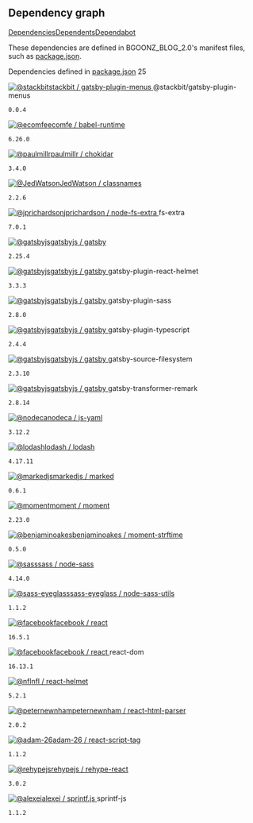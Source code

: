 ## Dependency graph

[Dependencies](https://github.com/BGOOONZ-BLOG/https-bgoonzblog20-backup/network/dependencies)[Dependents](https://github.com/BGOOONZ-BLOG/https-bgoonzblog20-backup/network/dependents)[Dependabot](https://github.com/BGOOONZ-BLOG/https-bgoonzblog20-backup/network/updates)

These dependencies are defined in BGOONZ_BLOG_2.0's manifest files, such as [package.json](https://github.com/BGOOONZ-BLOG/https-bgoonzblog20-backup/network/dependencies#package.json 'package.json').

Dependencies defined in [package.json](https://github.com/BGOOONZ-BLOG/https-bgoonzblog20-backup/blob/master/package.json 'package.json') 25

[![@stackbit](https://avatars.githubusercontent.com/u/38996451?s=40&v=4)](https://github.com/stackbit)[stackbit / gatsby-plugin-menus ](https://github.com/stackbit/gatsby-plugin-menus)@stackbit/gatsby-plugin-menus

`0.0.4`

[![@ecomfe](https://avatars.githubusercontent.com/u/2268460?s=40&v=4)](https://github.com/ecomfe)[ecomfe / babel-runtime](https://github.com/ecomfe/babel-runtime)

`6.26.0`

[![@paulmillr](https://avatars.githubusercontent.com/u/574696?s=40&u=7f4396380d73af134b898c8eaf7bb171f448f40f&v=4)](https://github.com/paulmillr)[paulmillr / chokidar](https://github.com/paulmillr/chokidar)

`3.4.0`

[![@JedWatson](https://avatars.githubusercontent.com/u/872310?s=40&u=9548676d01f104232ee42e5ac0d985db77e6a5a4&v=4)](https://github.com/JedWatson)[JedWatson / classnames](https://github.com/JedWatson/classnames)

`2.2.6`

[![@jprichardson](https://avatars.githubusercontent.com/u/150063?s=40&u=8943b7266b8b0b03d4ceb66e275c78b4e0fbff38&v=4)](https://github.com/jprichardson)[jprichardson / node-fs-extra ](https://github.com/jprichardson/node-fs-extra)fs-extra

`7.0.1`

[![@gatsbyjs](https://avatars.githubusercontent.com/u/12551863?s=40&v=4)](https://github.com/gatsbyjs)[gatsbyjs / gatsby](https://github.com/gatsbyjs/gatsby)

`2.25.4`

[![@gatsbyjs](https://avatars.githubusercontent.com/u/12551863?s=40&v=4)](https://github.com/gatsbyjs)[gatsbyjs / gatsby ](https://github.com/gatsbyjs/gatsby)gatsby-plugin-react-helmet

`3.3.3`

[![@gatsbyjs](https://avatars.githubusercontent.com/u/12551863?s=40&v=4)](https://github.com/gatsbyjs)[gatsbyjs / gatsby ](https://github.com/gatsbyjs/gatsby)gatsby-plugin-sass

`2.8.0`

[![@gatsbyjs](https://avatars.githubusercontent.com/u/12551863?s=40&v=4)](https://github.com/gatsbyjs)[gatsbyjs / gatsby ](https://github.com/gatsbyjs/gatsby)gatsby-plugin-typescript

`2.4.4`

[![@gatsbyjs](https://avatars.githubusercontent.com/u/12551863?s=40&v=4)](https://github.com/gatsbyjs)[gatsbyjs / gatsby ](https://github.com/gatsbyjs/gatsby)gatsby-source-filesystem

`2.3.10`

[![@gatsbyjs](https://avatars.githubusercontent.com/u/12551863?s=40&v=4)](https://github.com/gatsbyjs)[gatsbyjs / gatsby ](https://github.com/gatsbyjs/gatsby)gatsby-transformer-remark

`2.8.14`

[![@nodeca](https://avatars.githubusercontent.com/u/723678?s=40&v=4)](https://github.com/nodeca)[nodeca / js-yaml](https://github.com/nodeca/js-yaml)

`3.12.2`

[![@lodash](https://avatars.githubusercontent.com/u/2565403?s=40&v=4)](https://github.com/lodash)[lodash / lodash](https://github.com/lodash/lodash)

`4.17.11`

[![@markedjs](https://avatars.githubusercontent.com/u/19886934?s=40&v=4)](https://github.com/markedjs)[markedjs / marked](https://github.com/markedjs/marked)

`0.6.1`

[![@moment](https://avatars.githubusercontent.com/u/4129662?s=40&v=4)](https://github.com/moment)[moment / moment](https://github.com/moment/moment)

`2.23.0`

[![@benjaminoakes](https://avatars.githubusercontent.com/u/5323?s=40&v=4)](https://github.com/benjaminoakes)[benjaminoakes / moment-strftime](https://github.com/benjaminoakes/moment-strftime)

`0.5.0`

[![@sass](https://avatars.githubusercontent.com/u/317889?s=40&v=4)](https://github.com/sass)[sass / node-sass](https://github.com/sass/node-sass)

`4.14.0`

[![@sass-eyeglass](https://avatars.githubusercontent.com/u/10853331?s=40&v=4)](https://github.com/sass-eyeglass)[sass-eyeglass / node-sass-utils](https://github.com/sass-eyeglass/node-sass-utils)

`1.1.2`

[![@facebook](https://avatars.githubusercontent.com/u/69631?s=40&v=4)](https://github.com/facebook)[facebook / react](https://github.com/facebook/react)

`16.5.1`

[![@facebook](https://avatars.githubusercontent.com/u/69631?s=40&v=4)](https://github.com/facebook)[facebook / react ](https://github.com/facebook/react)react-dom

`16.13.1`

[![@nfl](https://avatars.githubusercontent.com/u/1261928?s=40&v=4)](https://github.com/nfl)[nfl / react-helmet](https://github.com/nfl/react-helmet)

`5.2.1`

[![@peternewnham](https://avatars.githubusercontent.com/u/3098560?s=40&v=4)](https://github.com/peternewnham)[peternewnham / react-html-parser](https://github.com/peternewnham/react-html-parser)

`2.0.2`

[![@adam-26](https://avatars.githubusercontent.com/u/2652619?s=40&u=176b8e705aba11281f85253680bc876b6f5f4f5a&v=4)](https://github.com/adam-26)[adam-26 / react-script-tag](https://github.com/adam-26/react-script-tag)

`1.1.2`

[![@rehypejs](https://avatars.githubusercontent.com/u/25711728?s=40&v=4)](https://github.com/rehypejs)[rehypejs / rehype-react](https://github.com/rehypejs/rehype-react)

`3.0.2`

[![@alexei](https://avatars.githubusercontent.com/u/96283?s=40&u=a27f55ffc42d8db7dacb4aff8c177ba8de1e4e8c&v=4)](https://github.com/alexei)[alexei / sprintf.js ](https://github.com/alexei/sprintf.js)sprintf-js

`1.1.2`
